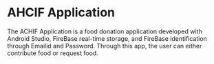 # AHCIF Application
 The ACHIF Application is a food donation application developed with Android Studio, FireBase real-time storage, and FireBase identification through Emailid and Password. Through this app, the user can either contribute food or request food.

